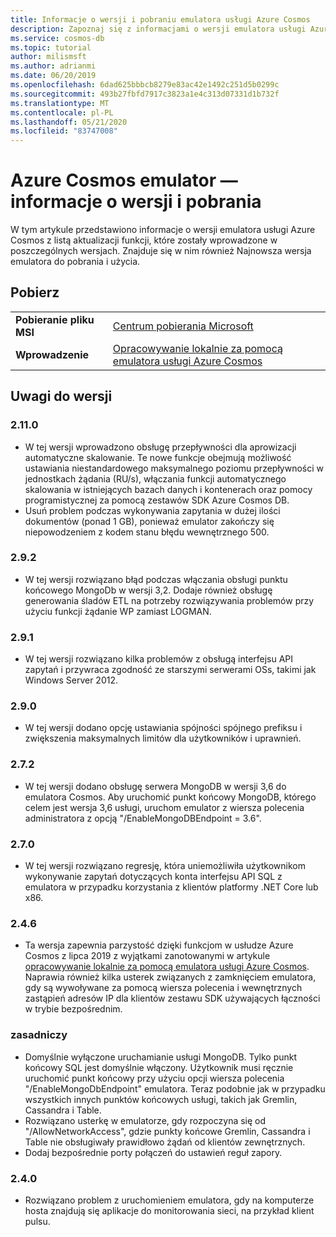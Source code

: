 ```yaml
---
title: Informacje o wersji i pobraniu emulatora usługi Azure Cosmos
description: Zapoznaj się z informacjami o wersji emulatora usługi Azure Cosmos dla różnych wersji i Pobierz informacje.
ms.service: cosmos-db
ms.topic: tutorial
author: milismsft
ms.author: adrianmi
ms.date: 06/20/2019
ms.openlocfilehash: 6dad625bbbcb8279e83ac42e1492c251d5b0299c
ms.sourcegitcommit: 493b27fbfd7917c3823a1e4c313d07331d1b732f
ms.translationtype: MT
ms.contentlocale: pl-PL
ms.lasthandoff: 05/21/2020
ms.locfileid: "83747008"
---
```

# <a name="azure-cosmos-emulator---release-notes-and-download-information"></a>Azure Cosmos emulator — informacje o wersji i pobrania

W tym artykule przedstawiono informacje o wersji emulatora usługi Azure Cosmos z listą aktualizacji funkcji, które zostały wprowadzone w poszczególnych wersjach. Znajduje się w nim również Najnowsza wersja emulatora do pobrania i użycia.

## <a name="download"></a>Pobierz

| | |
|---------|---------|
|**Pobieranie pliku MSI**|[Centrum pobierania Microsoft](https://aka.ms/cosmosdb-emulator)|
|**Wprowadzenie**|[Opracowywanie lokalnie za pomocą emulatora usługi Azure Cosmos](local-emulator.md)|

## <a name="release-notes"></a>Uwagi do wersji

### <a name="2110"></a>2.11.0

- W tej wersji wprowadzono obsługę przepływności dla aprowizacji automatyczne skalowanie. Te nowe funkcje obejmują możliwość ustawiania niestandardowego maksymalnego poziomu przepływności w jednostkach żądania (RU/s), włączania funkcji automatycznego skalowania w istniejących bazach danych i kontenerach oraz pomocy programistycznej za pomocą zestawów SDK Azure Cosmos DB.
- Usuń problem podczas wykonywania zapytania w dużej ilości dokumentów (ponad 1 GB), ponieważ emulator zakończy się niepowodzeniem z kodem stanu błędu wewnętrznego 500.

### <a name="292"></a>2.9.2

- W tej wersji rozwiązano błąd podczas włączania obsługi punktu końcowego MongoDb w wersji 3,2. Dodaje również obsługę generowania śladów ETL na potrzeby rozwiązywania problemów przy użyciu funkcji żądanie WP zamiast LOGMAN.

### <a name="291"></a>2.9.1

- W tej wersji rozwiązano kilka problemów z obsługą interfejsu API zapytań i przywraca zgodność ze starszymi serwerami OSs, takimi jak Windows Server 2012.

### <a name="290"></a>2.9.0

- W tej wersji dodano opcję ustawiania spójności spójnego prefiksu i zwiększenia maksymalnych limitów dla użytkowników i uprawnień.

### <a name="272"></a>2.7.2

- W tej wersji dodano obsługę serwera MongoDB w wersji 3,6 do emulatora Cosmos. Aby uruchomić punkt końcowy MongoDB, którego celem jest wersja 3,6 usługi, uruchom emulator z wiersza polecenia administratora z opcją "/EnableMongoDBEndpoint = 3.6".

### <a name="270"></a>2.7.0

- W tej wersji rozwiązano regresję, która uniemożliwiła użytkownikom wykonywanie zapytań dotyczących konta interfejsu API SQL z emulatora w przypadku korzystania z klientów platformy .NET Core lub x86.

### <a name="246"></a>2.4.6

- Ta wersja zapewnia parzystość dzięki funkcjom w usłudze Azure Cosmos z lipca 2019 z wyjątkami zanotowanymi w artykule [opracowywanie lokalnie za pomocą emulatora usługi Azure Cosmos](local-emulator.md). Naprawia również kilka usterek związanych z zamknięciem emulatora, gdy są wywoływane za pomocą wiersza polecenia i wewnętrznych zastąpień adresów IP dla klientów zestawu SDK używających łączności w trybie bezpośrednim.

### <a name="243"></a>zasadniczy

- Domyślnie wyłączone uruchamianie usługi MongoDB. Tylko punkt końcowy SQL jest domyślnie włączony. Użytkownik musi ręcznie uruchomić punkt końcowy przy użyciu opcji wiersza polecenia "/EnableMongoDbEndpoint" emulatora. Teraz podobnie jak w przypadku wszystkich innych punktów końcowych usługi, takich jak Gremlin, Cassandra i Table.
- Rozwiązano usterkę w emulatorze, gdy rozpoczyna się od "/AllowNetworkAccess", gdzie punkty końcowe Gremlin, Cassandra i Table nie obsługiwały prawidłowo żądań od klientów zewnętrznych.
- Dodaj bezpośrednie porty połączeń do ustawień reguł zapory.

### <a name="240"></a>2.4.0

- Rozwiązano problem z uruchomieniem emulatora, gdy na komputerze hosta znajdują się aplikacje do monitorowania sieci, na przykład klient pulsu.
